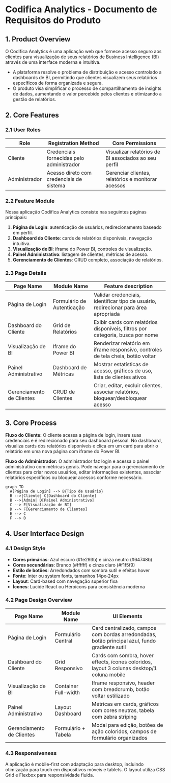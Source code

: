 # Codifica Analytics - Documento de Requisitos do Produto

## 1. Product Overview
O Codifica Analytics é uma aplicação web que fornece acesso seguro aos clientes para visualização de seus relatórios de Business Intelligence (BI) através de uma interface moderna e intuitiva.
- A plataforma resolve o problema de distribuição e acesso controlado a dashboards de BI, permitindo que clientes visualizem seus relatórios específicos de forma organizada e segura.
- O produto visa simplificar o processo de compartilhamento de insights de dados, aumentando o valor percebido pelos clientes e otimizando a gestão de relatórios.

## 2. Core Features

### 2.1 User Roles
| Role | Registration Method | Core Permissions |
|------|---------------------|------------------|
| Cliente | Credenciais fornecidas pelo administrador | Visualizar relatórios de BI associados ao seu perfil |
| Administrador | Acesso direto com credenciais de sistema | Gerenciar clientes, relatórios e monitorar acessos |

### 2.2 Feature Module
Nossa aplicação Codifica Analytics consiste nas seguintes páginas principais:
1. **Página de Login**: autenticação de usuários, redirecionamento baseado em perfil.
2. **Dashboard do Cliente**: cards de relatórios disponíveis, navegação intuitiva.
3. **Visualização de BI**: iframe do Power BI, controles de visualização.
4. **Painel Administrativo**: listagem de clientes, métricas de acesso.
5. **Gerenciamento de Clientes**: CRUD completo, associação de relatórios.

### 2.3 Page Details
| Page Name | Module Name | Feature description |
|-----------|-------------|---------------------|
| Página de Login | Formulário de Autenticação | Validar credenciais, identificar tipo de usuário, redirecionar para área apropriada |
| Dashboard do Cliente | Grid de Relatórios | Exibir cards com relatórios disponíveis, filtros por categoria, busca por nome |
| Visualização de BI | Iframe do Power BI | Renderizar relatório em iframe responsivo, controles de tela cheia, botão voltar |
| Painel Administrativo | Dashboard de Métricas | Mostrar estatísticas de acesso, gráficos de uso, lista de clientes ativos |
| Gerenciamento de Clientes | CRUD de Clientes | Criar, editar, excluir clientes, associar relatórios, bloquear/desbloquear acesso |

## 3. Core Process

**Fluxo do Cliente:**
O cliente acessa a página de login, insere suas credenciais e é redirecionado para seu dashboard pessoal. No dashboard, visualiza cards dos relatórios disponíveis e clica em um card para abrir o relatório em uma nova página com iframe do Power BI.

**Fluxo do Administrador:**
O administrador faz login e acessa o painel administrativo com métricas gerais. Pode navegar para o gerenciamento de clientes para criar novos usuários, editar informações existentes, associar relatórios específicos ou bloquear acessos conforme necessário.

```mermaid
graph TD
  A[Página de Login] --> B{Tipo de Usuário}
  B -->|Cliente| C[Dashboard do Cliente]
  B -->|Admin| D[Painel Administrativo]
  C --> E[Visualização de BI]
  D --> F[Gerenciamento de Clientes]
  E --> C
  F --> D
```

## 4. User Interface Design

### 4.1 Design Style
- **Cores primárias**: Azul escuro (#1e293b) e cinza neutro (#64748b)
- **Cores secundárias**: Branco (#ffffff) e cinza claro (#f1f5f9)
- **Estilo de botões**: Arredondados com sombra sutil e efeitos hover
- **Fonte**: Inter ou system fonts, tamanhos 14px-24px
- **Layout**: Card-based com navegação superior fixa
- **Ícones**: Lucide React ou Heroicons para consistência moderna

### 4.2 Page Design Overview
| Page Name | Module Name | UI Elements |
|-----------|-------------|-------------|
| Página de Login | Formulário Central | Card centralizado, campos com bordas arredondadas, botão principal azul, fundo gradiente sutil |
| Dashboard do Cliente | Grid Responsivo | Cards com sombra, hover effects, ícones coloridos, layout 3 colunas desktop/1 coluna mobile |
| Visualização de BI | Container Full-width | Iframe responsivo, header com breadcrumb, botão voltar estilizado |
| Painel Administrativo | Layout Dashboard | Métricas em cards, gráficos com cores neutras, tabela com zebra striping |
| Gerenciamento de Clientes | Formulário + Tabela | Modal para edição, botões de ação coloridos, campos de formulário organizados |

### 4.3 Responsiveness
A aplicação é mobile-first com adaptação para desktop, incluindo otimização para touch em dispositivos móveis e tablets. O layout utiliza CSS Grid e Flexbox para responsividade fluida.